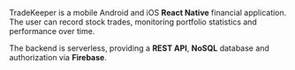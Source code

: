 TradeKeeper is a mobile Android and iOS **React Native** financial application. The user can record stock trades, monitoring portfolio statistics and performance over time.

The backend is serverless, providing a **REST API**, **NoSQL** database and authorization via **Firebase**.
